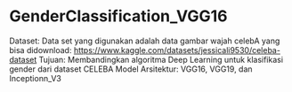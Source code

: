 # GenderClassification_VGG16
Dataset: Data set yang digunakan adalah data gambar wajah celebA yang bisa didownload: https://www.kaggle.com/datasets/jessicali9530/celeba-dataset
Tujuan: Membandingkan algoritma Deep Learning untuk klasifikasi gender dari dataset CELEBA
Model Arsitektur: VGG16, VGG19, dan Inceptionn_V3
